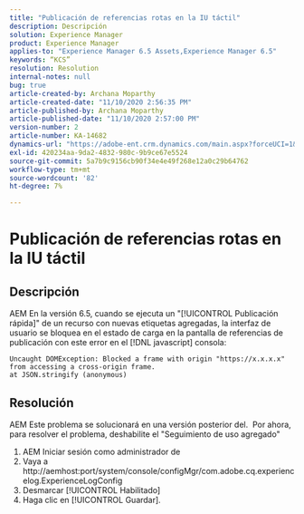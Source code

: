 ```yaml
---
title: "Publicación de referencias rotas en la IU táctil"
description: Descripción
solution: Experience Manager
product: Experience Manager
applies-to: "Experience Manager 6.5 Assets,Experience Manager 6.5"
keywords: “KCS”
resolution: Resolution
internal-notes: null
bug: true
article-created-by: Archana Moparthy
article-created-date: "11/10/2020 2:56:35 PM"
article-published-by: Archana Moparthy
article-published-date: "11/10/2020 2:57:00 PM"
version-number: 2
article-number: KA-14682
dynamics-url: "https://adobe-ent.crm.dynamics.com/main.aspx?forceUCI=1&pagetype=entityrecord&etn=knowledgearticle&id=a2eb8aeb-6423-eb11-a813-00224809820c"
exl-id: 420234aa-9da2-4832-980c-9b9ce67e5524
source-git-commit: 5a7b9c9156cb90f34e4e49f268e12a0c29b64762
workflow-type: tm+mt
source-wordcount: '82'
ht-degree: 7%

---
```


# Publicación de referencias rotas en la IU táctil

## Descripción

AEM En la versión 6.5, cuando se ejecuta un &quot;[!UICONTROL Publicación rápida]&quot; de un recurso con nuevas etiquetas agregadas, la interfaz de usuario se bloquea en el estado de carga en la pantalla de referencias de publicación con este error en el [!DNL javascript] consola:

```
Uncaught DOMException: Blocked a frame with origin "https://x.x.x.x" from accessing a cross-origin frame.
at JSON.stringify (anonymous)
```


## Resolución

AEM Este problema se solucionará en una versión posterior del.  Por ahora, para resolver el problema, deshabilite el &quot;Seguimiento de uso agregado&quot;

1. AEM Iniciar sesión como administrador de
2. Vaya a http://aemhost:port/system/console/configMgr/com.adobe.cq.experiencelog.ExperienceLogConfig
3. Desmarcar [!UICONTROL Habilitado]
4. Haga clic en [!UICONTROL Guardar].
